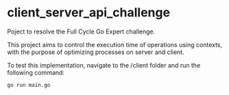 # client_server_api_challenge
Poject to resolve the Full Cycle Go Expert challenge.

This project aims to control the execution time of operations using contexts, with the purpose of optimizing processes on server and client.

To test this implementation, navigate to the /client folder and run the following command:

```
go run main.go
```
